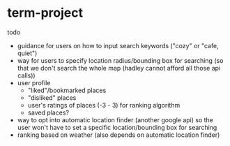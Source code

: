 # term-project

todo
- guidance for users on how to input search keywords ("cozy" or "cafe, quiet")
- way for users to specify location radius/bounding box for searching (so that we don't search the whole map (hadley cannot afford all those api calls))
- user profile
  - "liked"/bookmarked places
  - "disliked" places
  - user's ratings of places (-3 - 3) for ranking algorithm
  - saved places?
- way to opt into automatic location finder (another google api) so the user won't have to set a specific location/bounding box for searching
- ranking based on weather (also depends on automatic location finder)